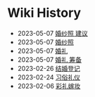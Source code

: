 # Wiki History

- 2023-05-07        [婚纱照 建议](/0007_婚纱照_建议)
- 2023-05-07        [婚纱照](/0006_婚纱照)
- 2023-05-07        [婚礼](/0008_婚礼)
- 2023-05-07        [婚礼 筹备](/0009_婚礼_筹备)
- 2023-02-26        [结婚登记](/0005_结婚登记)
- 2023-02-24        [习俗礼仪](/0003_习俗礼仪)
- 2023-02-06        [彩礼嫁妆](/0004_彩礼嫁妆)
